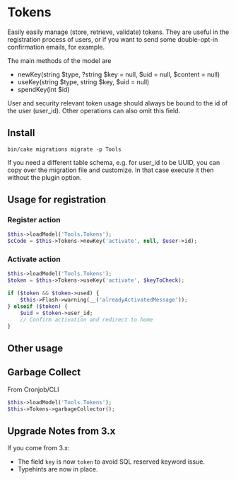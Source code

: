 # Tokens

Easily easily manage (store, retrieve, validate) tokens.
They are useful in the registration process of users,
or if you want to send some double-opt-in confirmation emails, for example.

The main methods of the model are
* newKey(string $type, ?string $key = null, $uid = null, $content = null)
* useKey(string $type, string $key, $uid = null)
* spendKey(int $id)

User and security relevant token usage should always be bound to the id of the user (user_id).
Other operations can also omit this field.

## Install
```
bin/cake migrations migrate -p Tools
```
If you need a different table schema, e.g. for user_id to be UUID, you can copy
over the migration file and customize. In that case execute it then without the plugin option.

## Usage for registration

### Register action
```php
$this->loadModel('Tools.Tokens');
$cCode = $this->Tokens->newKey('activate', null, $user->id);
```

### Activate action
```php
$this->loadModel('Tools.Tokens');
$token = $this->Tokens->useKey('activate', $keyToCheck);

if ($token && $token->used) {
    $this->Flash->warning(__('alreadyActivatedMessage'));
} elseif ($token) {
    $uid = $token->user_id;
    // Confirm activation and redirect to home
}
```

## Other usage



## Garbage Collect
From Cronjob/CLI
```php
$this->loadModel('Tools.Tokens');
$this->Tokens->garbageCollector();
```

## Upgrade Notes from 3.x
If you come from 3.x:
- The field `key` is now `token` to avoid SQL reserved keyword issue.
- Typehints are now in place.
